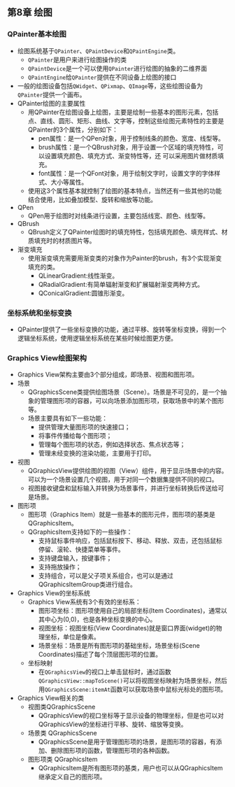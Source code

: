 ## 第8章 绘图
### QPainter基本绘图
- 绘图系统基于`QPainter`、`QPaintDevice`和`QPaintEngine`类。
	- `QPainter`是用户来进行绘图操作的类
	- `QPaintDevice`是一个可以使用`QPainter`进行绘图的抽象的二维界面
	- `QPaintEngine`给`QPainter`提供在不同设备上绘图的接口
- 一般的绘图设备包括`QWidget`、`QPixmap`、`QImage`等，这些绘图设备为`QPainter`提供一个画布。
- QPainter绘图的主要属性
	- 用QPainter在绘图设备上绘图，主要是绘制一些基本的图形元素，包括点、直线、圆形、矩形、曲线、文字等，控制这些绘图元素特性的主要是QPainter的3个属性，分别如下：
		- pen属性：是一个QPen对象，用于控制线条的颜色、宽度、线型等。
		- brush属性：是一个QBrush对象，用于设置一个区域的填充特性，可以设置填充颜色、填充方式、渐变特性等，还 可以采用图片做材质填充。
		- font属性：是一个QFont对象，用于绘制文字时，设置文字的字体样式、大小等属性。
	- 使用这3个属性基本就控制了绘图的基本特点，当然还有一些其他的功能结合使用，比如叠加模型、旋转和缩放等功能。
- QPen
	- QPen用于绘图时对线条进行设置，主要包括线宽、颜色、线型等。
- QBrush
	- QBrush定义了QPainter绘图时的填充特性，包括填充颜色、填充样式、材质填充时的材质图片等。
- 渐变填充
	- 使用渐变填充需要用渐变类的对象作为Painter的brush，有3个实现渐变填充的类。
		- QLinearGradient:线性渐变。
		- QRadialGradient:有简单辐射渐变和扩展辐射渐变两种方式。
		- QConicalGradient:圆锥形渐变。
### 坐标系统和坐标变换
- QPainter提供了一些坐标变换的功能，通过平移、旋转等坐标变换，得到一个逻辑坐标系统，使用逻辑坐标系统在某些时候绘图更方便。
### Graphics View绘图架构
- Graphics View架构主要由3个部分组成，即场景、视图和图形项。
- 场景
	- QGraphicsScene类提供绘图场景（Scene）。场景是不可见的，是一个抽象的管理图形项的容器，可以向场景添加图形项，获取场景中的某个图形等。
	- 场景主要具有如下一些功能：
		- 提供管理大量图形项的快速接口；
		- 将事件传播给每个图形项；
		- 管理每个图形项的状态，例如选择状态、焦点状态等；
		- 管理未经变换的渲染功能，主要用于打印。
- 视图
	- QGraphicsView提供绘图的视图（View）组件，用于显示场景中的内容。可以为一个场景设置几个视图，用于对同一个数据集提供不同的视口。
	- 视图接收键盘和鼠标输入并转换为场景事件，并进行坐标转换后传送给可是场景。
- 图形项
	- 图形项（Graphics Item）就是一些基本的图形元件，图形项的基类是QGraphicsItem。
	- QGraphicsItem支持如下的一些操作：
		- 支持鼠标事件响应，包括鼠标按下、移动、释放、双击，还包括鼠标停留、滚轮、快捷菜单等事件。
		- 支持键盘输入，按键事件；
		- 支持拖放操作；
		- 支持组合，可以是父子项关系组合，也可以是通过QGraphicsItemGroup类进行组合。
- Graphics View的坐标系统
	- Graphics View系统有3个有效的坐标系：
		- 图形项坐标：图形项使用自己的局部坐标(Item Coordinates)，通常以其中心为(0,0)，也是各种坐标变换的中心。
		- 视图坐标：视图坐标(View Coordinates)就是窗口界面(widget)的物理坐标，单位是像素。
		- 场景坐标：场景是所有图形项的基础坐标，场景坐标(Scene Coordinates)描述了每个顶层图形项的位置。
	- 坐标映射
		- 在`QGraphicsView`的视口上单击鼠标时，通过函数`QGraphicsView::mapToScene()`可以将视图坐标映射为场景坐标，然后用`QGraphicsScene:itemAt`函数可以获取场景中鼠标光标处的图形项。
- Graphics View相关的类
	- 视图类QGraphicsScene
		- QGraphicsView的视口坐标等于显示设备的物理坐标，但是也可以对QGraphicsView的坐标进行平移、旋转、缩放等变换。
	- 场景类 QGraphicsScene
		- QGraphicsScene是用于管理图形项的场景，是图形项的容器，有添加、删除图形项的函数，管理图形项的各种函数。
	- 图形项类 QGraphicsItem
		- QGraphicsItem是所有图形项的基类，用户也可以从QGraphicsItem继承定义自己的图形项。 